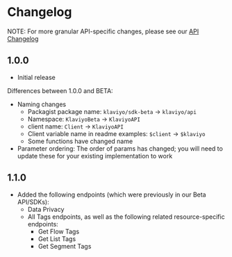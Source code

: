 # Changelog

NOTE: For more granular API-specific changes, please see our [API Changelog](https://developers.klaviyo.com/en/docs/changelog_)

## 1.0.0

  * Initial release

  Differences between 1.0.0 and BETA:

  - Naming changes
    - Packagist package name: `klaviyo/sdk-beta` → `klaviyo/api`
    - Namespace: `KlaviyoBeta` → `KlaviyoAPI`
    - client name: `Client` → `KlaviyoAPI`
    - Client variable name in readme examples: `$client` → `$klaviyo`
    - Some functions have changed name
  - Parameter ordering: The order of params has changed; you will need to update these for your existing implementation to work

## 1.1.0

  - Added the following endpoints (which were previously in our Beta API/SDKs):
    - Data Privacy
    - All Tags endpoints, as well as the following related resource-specific endpoints:
      - Get Flow Tags
      - Get List Tags
      - Get Segment Tags
